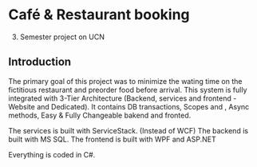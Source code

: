 # Café & Restaurant booking
3. Semester project on UCN

## Introduction
The primary goal of this project was to minimize the wating time on the fictitious restaurant and preorder food before arrival.
This system is fully integrated with 3-Tier Architecture (Backend, services and frontend - Website and Dedicated).
It contains DB transactions, Scopes and , Async methods, Easy & Fully Changeable bakend and fronted.

The services is built with ServiceStack. (Instead of WCF)
The backend is built with MS SQL.
The frontend is built with WPF and ASP.NET

Everything is coded in C#.
